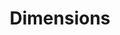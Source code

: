 ---
layout: default
bigquery: https://console.cloud.google.com/bigquery?p=covid-19-dimensions-ai&page=table&d=data&t=publications
contributors: Digital Science, https://www.digital-science.com/
cost: Free for personal, non-commercial use.
description: Dimensions contains more than 100 million publications, ranging from
  articles published in scholarly journals, books and book chapters, to preprints
  and conference proceedings. All publications are contextualized with linked data
  sets, funding, publications, patents, clinical trials, and policy documents. You
  can also view associated categories, funders, institutions, and researcher profiles.
documentation: https://docs.dimensions.ai/bigquery/index.html
last_edit: 04/11/2022, 06:02:35
location: https://www.dimensions.ai/products/free/
maintained_by: Digital Science, https://www.digital-science.com/
schema_fields:
- email_address
- labels
- phase
- abstract
- eisbn
- aliases
- acronym
- authors
- mesh_headings
- citation_string
- wikipedia_url
- original_assignee
- original_title
- address
- category_for
- application_number
- cpc
- assignee_orgs
- funding_nzd
- arxiv_id
- volume
- research_org_country_names
- research_org_countries
- original_assignee_countries
- mesh_terms
- reference_ids
- publisher
- altmetrics
- funding_eur
- jurisdiction
- links
- current_assignee_orgs
- journal_lists
- year
- start_year
- category_icrp_cso
- relationships
- investigators
- date_modified
- isbn
- associated_publication_doi
- date_imported_gbq
- priority_date
- date
- doi
- category_hrcs_rac
- funding_amount
- acronyms
- start_date
- granted_year
- expiration_date
- category_hrcs_hc
- subtitles
- pmid
- license
- name
- publication_year
- journal
- funding_gbp
- supporting_grant_ids
- repository_name
- associated_grant_ids
- assignee_countries
- family_id
- funding_chf
- family_count
- filing_status
- funder_org_countries
- funding_cad
- date_online
- associated_publication_pmid
- research_org_state_names
- funder_countries
- funder_orgs
- organisation_details
- granted_date
- active_years
- issue
- category_icrp_ct
- funding_cny
- inventor_names
- resulting_publication_ids
- current_assignee
- date_inserted
- conference
- date_normal
- acknowledgements
- associated_publication_arxiv_id
- language
- pages
- category_hra
- editors
- research_org_state_codes
- brief_title
- research_orgs
- publication_date
- filing_date
- category_bra
- repository_id
- parent_id
- created_date
- foa_number
- legal_status
- kind
- linkout
- end_date
- gender
- associated_publication_id
- grant_number
- repository_url
- research_org_cities
- funding_details
- priority_year
- family_members_ids
- categories
- clinical_trial_ids
- citations
- metrics
- funding_usd
- expiration_year
- current_assignee_countries
- resulting_publication_doi
- funding_aud
- original_abstract
- registry
- funder_org_acronyms
- category_uoa
- established
- filing_year
- embargo_date
- ipcr
- status
- patent_ids
- title
- pmcid
- open_access_categories_v2
- category_rcdc
- research_org_city_names
- original_assignee_orgs
- book_title
- cited_by_ids
- book_series_title
- citations_count
- interventions
- funder_org_state_codes
- funder_org_cities
- category_sdg
- description
- funding_jpy
- types
- external_ids
- type
- date_print
- open_access_categories
- researcher_ids
- proceedings_title
- funder_org
- publication_ids
- source_id
- end_year
- concepts
- funding_currency
- conditions
- legal_events
- id
shortname: dimensions
tags:
- scholarly literature
- patents
- funding
- clinical trials
- academic profiles
terms_of_use: 'Use of both the Dimensions COVID-19 dataset and full Dimensions dataset
  are subject to the Dimensions Terms of use: https://www.dimensions.ai/policies-terms-legal '
title: Dimensions
uuid: dcff88bd-fe6b-4fdb-8159-809bf9d7bc1c
---